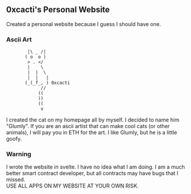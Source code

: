 ## 0xcacti's Personal Website

Created a personal website because I guess I should have one.

### Ascii Art

```
        |\ _ /|
       ( o  o )
        > . </
        |    \
        |  |  \
        |  |   |
       (_(_f_, ) 0xcacti
             //
            ((
            ))
            ((
             v
```

I created the cat on my homepage all by myself. I decided to name him "Glumly".
If you are an ascii artist that can make cool cats (or other animals), I will pay you in ETH for the art.
I like Glumly, but he is a little goofy.

### Warning

I wrote the website in svelte. I have no idea what I am doing.
I am a much better smart contract developer, but all contracts may have bugs that I missed.  
USE ALL APPS ON MY WEBSITE AT YOUR OWN RISK.
